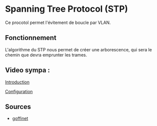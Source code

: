 # Spanning Tree Protocol (STP)


Ce procotol permet l'évitement de boucle par VLAN.


## Fonctionnement

L'algorithme du STP nous permet de créer une arborescence, qui sera le chemin que devra emprunter les trames. 


## Video sympa :

[Introduction](https://www.youtube.com/watch?v=CiO9k4Rxskk)

[Configuration](https://www.youtube.com/watch?v=6T44Yl4UUNU)



## Sources

- [goffinet](https://cisco.goffinet.org/ccna/redondance-de-liens/spanning-tree-rapid-stp-pvst-cisco/#:~:text=Spanning%2DTree%20est%20un%20protocole,un%20commutateur%20principal%20(root))

